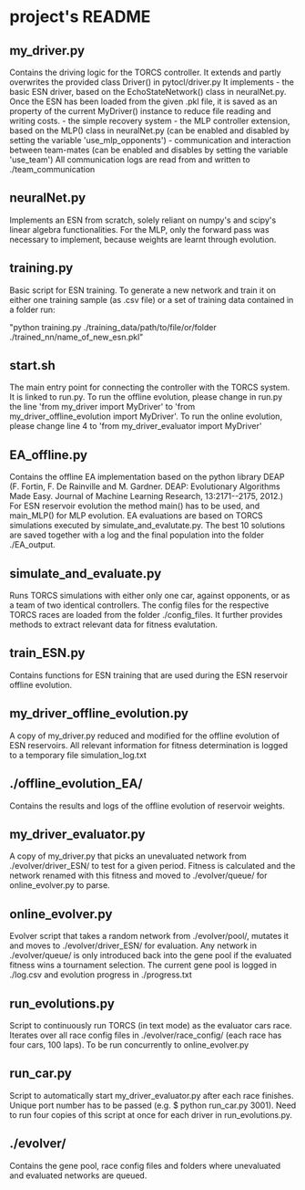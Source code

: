 # project's README

## my_driver.py
Contains the driving logic for the TORCS controller. It extends and partly overwrites the provided class Driver() in pytocl/driver.py
It implements
	- the basic ESN driver, based on the EchoStateNetwork() class in neuralNet.py.
	  Once the ESN has been loaded from the given .pkl file, it is saved as an property of the current MyDriver() instance to reduce file reading and writing costs.
	- the simple recovery system
	- the MLP controller extension, based on the MLP() class in neuralNet.py
	  (can be enabled and disabled by setting the variable 'use_mlp_opponents')
	- communication and interaction between team-mates
	  (can be enabled and disables by setting the variable 'use_team')
	  All communication logs are read from and written to ./team_communication

## neuralNet.py
Implements an ESN from scratch, solely reliant on numpy's and scipy's linear algebra functionalities.
For the MLP, only the forward pass was necessary to implement, because weights are learnt through evolution.

## training.py
Basic script for ESN training. To generate a new network and train it on either one training sample (as .csv file) or a set of training data contained in a folder run:

"python training.py ./training_data/path/to/file/or/folder ./trained_nn/name_of_new_esn.pkl"


## start.sh
The main entry point for connecting the controller with the TORCS system.
It is linked to run.py.
To run the offline evolution, please change in run.py the line 'from my_driver import MyDriver' to 'from my_driver_offline_evolution import MyDriver'.
To run the online evolution, please change line 4 to 'from my_driver_evaluator import MyDriver'

## EA_offline.py
Contains the offline EA implementation based on the python library DEAP (F. Fortin, F. De Rainville and M. Gardner. DEAP: Evolutionary Algorithms Made Easy. Journal of Machine Learning Research, 13:2171--2175, 2012.)
For ESN reservoir evolution the method main() has to be used, and main_MLP() for MLP evolution.
EA evaluations are based on TORCS simulations executed by simulate_and_evalutate.py.
The best 10 solutions are saved together with a log and the final population into the folder ./EA_output.

## simulate_and_evaluate.py
Runs TORCS simulations with either only one car, against opponents, or as a team of two identical controllers. The config files for the respective TORCS races are loaded from the folder ./config_files.
It further provides methods to extract relevant data for fitness evalutation.

## train_ESN.py
Contains functions for ESN training that are used during the ESN reservoir offline evolution.

## my_driver_offline_evolution.py
A copy of my_driver.py reduced and modified for the offline evolution of ESN reservoirs. All relevant information for fitness determination is logged to a temporary file simulation_log.txt


## ./offline_evolution_EA/
Contains the results and logs of the offline evolution of reservoir weights.

## my_driver_evaluator.py
A copy of my_driver.py that picks an unevaluated network from ./evolver/driver_ESN/ to test for a given period. Fitness is calculated and the network renamed with this fitness and moved to ./evolver/queue/ for online_evolver.py to parse.

## online_evolver.py
Evolver script that takes a random network from ./evolver/pool/, mutates it and moves to ./evolver/driver_ESN/ for evaluation. Any network in ./evolver/queue/ is only introduced back into the gene pool if the evaluated fitness wins a tournament selection. The current gene pool is logged in ./log.csv and evolution progress in ./progress.txt

## run_evolutions.py
Script to continuously run TORCS (in text mode) as the evaluator cars race. Iterates over all race config files in ./evolver/race_config/ (each race has four cars, 100 laps). To be run concurrently to online_evolver.py

## run_car.py
Script to automatically start my_driver_evaluator.py after each race finishes. Unique port number has to be passed (e.g. $ python run_car.py 3001). Need to run four copies of this script at once for each driver in run_evolutions.py.

## ./evolver/
Contains the gene pool, race config files and folders where unevaluated and evaluated networks are queued.
